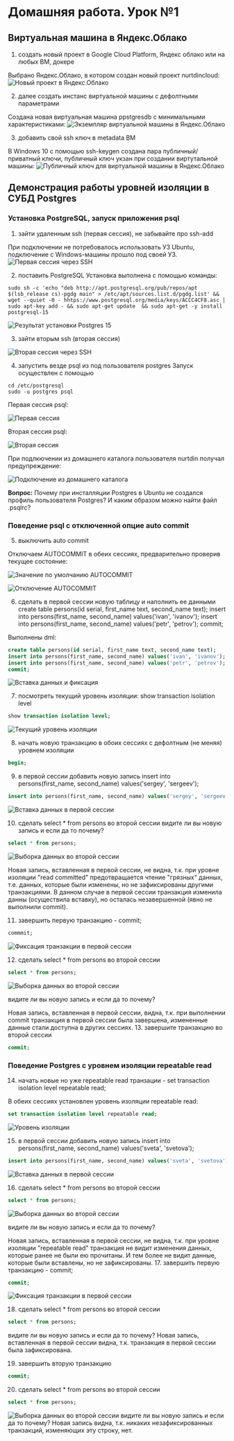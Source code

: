 # Домашняя работа. Урок №1

## Виртуальная машина в Яндекс.Облако
1. создать новый проект в Google Cloud Platform, Яндекс облако или на любых ВМ, докере

Выбрано Яндекс.Облако, в котором создан новый проект nurtdincloud:
![Новый проект в Яндекс.Облако](/images/img1.jpg "Проект в Яндекс.Облако")

2. далее создать инстанс виртуальной машины с дефолтными параметрами

Создана новая виртуальная машина ppstgresdb с минимальными характеристиками:
![Экземпляр виртуальной машины в Яндекс.Облако](/images/img2.jpg "Экземпляр ВМ в Яндекс.Облако")

3. добавить свой ssh ключ в metadata ВМ

В Windows 10 с помощью ssh-keygen создана пара публичный/приватный ключи, публичный ключ укзан при создании виртутальной машины:
![Публичный ключ для виртуальной машины в Яндекс.Облако](/images/img3.jpg "Публичный ключ")

## Демонстрация работы уровней изоляции в СУБД Postgres
### Установка PostgreSQL, запуск приложения psql
1. зайти удаленным ssh (первая сессия), не забывайте про ssh-add

При подключении не потребовалось использовать УЗ Ubuntu, подключение с Windows-машины прошло под своей УЗ.
![Первая сессия через SSH](/images/img4.jpg "Первая сессия через SSH")

2. поставить PostgreSQL
Установка выполнена с помощью команды:
```console
sudo sh -c 'echo "deb http://apt.postgresql.org/pub/repos/apt $(lsb_release cs)-pgdg main" > /etc/apt/sources.list.d/pgdg.list' && wget --quiet -0 - hhtps://www.postgresql.org/media/keys/ACCC4CF8.asc | sudo apt-key add - && sudo apt-get update  && sudo apt-get -y install postgresql-15
```
![Результат установки Postgres 15](/images/img5.jpg "Результат установки Postgres 15")

3. зайти вторым ssh (вторая сессия)

![Вторая сессия через SSH](/images/img6.jpg "Вторая сессия через SSH")

4. запустить везде psql из под пользователя postgres
Запуск осуществлен с помощью
```console
cd /etc/postgresql
sudo -u postgres psql
```
Первая сессия psql:

![Первая сессия](/images/img7.jpg "Первая сессия")

Вторая сессия psql:

![Вторая сессия](/images/img8.jpg "Вторая сессия")

При подлкючении из домашнего каталога пользователя nurtdin получал предупреждение:

![Подключение из домашнего каталога](/images/img9.jpg "Подключение из домашнего каталога")

**Вопрос:** Почему при инсталляции Postgres в Ubuntu не создался профиль пользователя Postgres? И каким образом можно найти файл .psqlrc?

### Поведение psql с отключенной опцие auto commit
5. выключить auto commit

Отключаем AUTOCOMMIT в обеих сессиях, предварительно проверив текущее состояние:

![Значение по умолчанию AUTOCOMMIT](/images/img10.jpg "Значение по умолчанию AUTOCOMMIT")

![Отключение AUTOCOMMIT](/images/img11.jpg "Отключение AUTOCOMMIT")

6. сделать в первой сессии новую таблицу и наполнить ее данными create table persons(id serial, first_name text, second_name text); insert into persons(first_name, second_name) values('ivan', 'ivanov'); insert into persons(first_name, second_name) values('petr', 'petrov'); commit;

Выполнены dml:
```sql
create table persons(id serial, first_name text, second_name text); 
insert into persons(first_name, second_name) values('ivan', 'ivanov'); 
insert into persons(first_name, second_name) values('petr', 'petrov'); 
commit;
```
![Вставка данных и фиксация](/images/img12.jpg "Вставка данных и фиксация")

7. посмотреть текущий уровень изоляции: show transaction isolation level

```sql
show transaction isolation level;
```
![Текущий уровень изоляции](/images/img13.jpg "Текущий уровень изоляции")

8. начать новую транзакцию в обоих сессиях с дефолтным (не меняя) уровнем изоляции

```sql
begin;
```
9. в первой сессии добавить новую запись insert into persons(first_name, second_name) values('sergey', 'sergeev');

```sql
insert into persons(first_name, second_name) values('sergey', 'sergeev');
```

![Вставка данных в первой сессии](/images/img14.jpg "Вставка данных в первой сессии")

10. сделать select * from persons во второй сессии
видите ли вы новую запись и если да то почему?

```sql
select * from persons;
```
![Выборка данных во второй сессии](/images/img15.jpg "Выборка данных во второй сессии")

Новая запись, вставленная в первой сессии, не видна, т.к. при уровне изоляции "read committed" предотвращается чтение "грязных" данных, т.е. данных, которые были изменены, но не зафиксированы другими транзакциями. В данном случае в первой сессии транзакция изменила данны (осуществила вставку), но осталась незавершенной (явно не выполнили commit).

11. завершить первую транзакцию - commit;
```sql
commmit;
```
![Фиксация транзакции в первой сессии](/images/img16.jpg "Фиксация транзакции в первой сессии")

12. сделать select * from persons во второй сессии

```sql
select * from persons;
```

![Выборка данных во второй сессии](/images/img17.jpg "Выборка данных во второй сессии")

видите ли вы новую запись и если да то почему?

Новая запись, вставленная в первой сессии, видна, т.к. при выполнении commit транзакция в первой сессии была завершена, измененные данные стали доступна в других сессиях.
13. завершите транзакцию во второй сессии
```sql
commit;
```
### Поведение Postgres с уровнем изоляции repeatable read
14. начать новые но уже repeatable read транзации - set transaction isolation level repeatable read;

В обеих сессиях установлен уровень изоляции repeatable read:
```sql
set transaction isolation level repeatable read;
```
![Уровень изоляции](/images/img18.jpg "Уровень изоляции")

15. в первой сессии добавить новую запись insert into persons(first_name, second_name) values('sveta', 'svetova');

```sql
insert into persons(first_name, second_name) values('sveta', 'svetova');
```
![Вставка данных в первой сессии](/images/img19.jpg "Вставка данных в первой сессии")

16. сделать select * from persons во второй сессии

```sql
select * from persons;
```
![Выборка данных во второй сессии](/images/img20.jpg "Выборка данных во второй сессии")

видите ли вы новую запись и если да то почему?

Новая запись, вставленная в первой сессии, не видна, т.к. при уровне изоляции "repeatable read" транзакция не видит изменения данных, которые ранее не были ею прочитаны. И тем более не видит данные, которые были вставлены, но не зафиксированы.
17. завершить первую транзакцию - commit;

```sql
commit;
```

![Фиксация транзакции в первой сессии](/images/img21.jpg "Фиксация транзакции в первой сессии")

18. сделать select * from persons во второй сессии

```sql
select * from persons;
```

видите ли вы новую запись и если да то почему?
Новая запись, вставленная в первой сессии видна, т.к. транзакция в первой сессии была зафиксирована.

19. завершить вторую транзакцию

```sql
commit;
```
20. сделать select * from persons во второй сессии

```sql
select * from persons;
```

![Выборка данных во второй сессии](/images/img22.jpg "Выборка данных во второй сессии")
видите ли вы новую запись и если да то почему?
Новая запись видна, т.к. никаких незафиксированных транзакций, изменяющих эту строку, нет.
